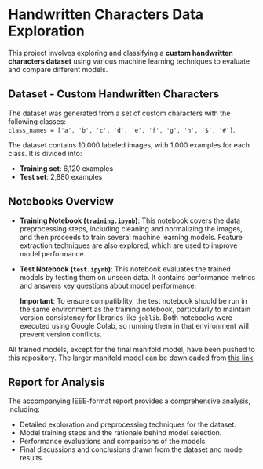 # Handwritten Characters Data Exploration

This project involves exploring and classifying a **custom handwritten characters dataset** using various machine learning techniques to evaluate and compare different models.

## Dataset - Custom Handwritten Characters

The dataset was generated from a set of custom characters with the following classes:  
`class_names = ['a', 'b', 'c', 'd', 'e', 'f', 'g', 'h', '$', '#']`.

The dataset contains 10,000 labeled images, with 1,000 examples for each class. It is divided into:
- **Training set**: 6,120 examples
- **Test set**: 2,880 examples

## Notebooks Overview

- **Training Notebook (`training.ipynb`)**: This notebook covers the data preprocessing steps, including cleaning and normalizing the images, and then proceeds to train several machine learning models. Feature extraction techniques are also explored, which are used to improve model performance.

- **Test Notebook (`test.ipynb`)**: This notebook evaluates the trained models by testing them on unseen data. It contains performance metrics and answers key questions about model performance. 

    **Important**: To ensure compatibility, the test notebook should be run in the same environment as the training notebook, particularly to maintain version consistency for libraries like `joblib`. Both notebooks were executed using Google Colab, so running them in that environment will prevent version conflicts.

All trained models, except for the final manifold model, have been pushed to this repository. The larger manifold model can be downloaded from [this link](https://drive.google.com/file/d/1ep0a5jVmbl_51DctmTqGhZ5tiYxkaE-L/view?usp=share_link).

## Report for Analysis

The accompanying IEEE-format report provides a comprehensive analysis, including:
- Detailed exploration and preprocessing techniques for the dataset.
- Model training steps and the rationale behind model selection.
- Performance evaluations and comparisons of the models.
- Final discussions and conclusions drawn from the dataset and model results.
